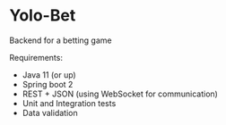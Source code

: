# Yolo-Bet
Backend for a betting game

Requirements:

* Java 11 (or up)
* Spring boot 2
* REST + JSON (using WebSocket for communication)
* Unit and Integration tests
* Data validation
